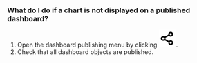 ### What do I do if a chart is not displayed on a published dashboard?

1. Open the dashboard publishing menu by clicking ![image](../../_assets/datalens/share.svg).
1. Check that all dashboard objects are published.